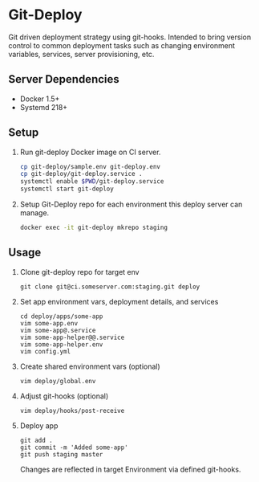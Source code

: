 # Git-Deploy #

Git driven deployment strategy using git-hooks. Intended to bring version
control to common deployment tasks such as changing environment variables,
services, server provisioning, etc.

## Server Dependencies ##

  * Docker 1.5+
  * Systemd 218+

## Setup ##

1. Run git-deploy Docker image on CI server.

    ```bash
    cp git-deploy/sample.env git-deploy.env
    cp git-deploy/git-deploy.service .
    systemctl enable $PWD/git-deploy.service
    systemctl start git-deploy
    ```

2. Setup Git-Deploy repo for each environment this deploy server can manage.

    ```bash
    docker exec -it git-deploy mkrepo staging
   ```

## Usage ##

1. Clone git-deploy repo for target env

    ```
    git clone git@ci.someserver.com:staging.git deploy
    ```

2. Set app environment vars, deployment details, and services

    ```
    cd deploy/apps/some-app
    vim some-app.env 
    vim some-app@.service
    vim some-app-helper@@.service
    vim some-app-helper.env 
    vim config.yml
    ```

3. Create shared environment vars (optional)

    ```
    vim deploy/global.env 
    ```

4. Adjust git-hooks (optional)

    ```
    vim deploy/hooks/post-receive
    ```

5. Deploy app

    ```
    git add .
    git commit -m 'Added some-app'
    git push staging master
    ```

    Changes are reflected in target Environment via defined git-hooks.
